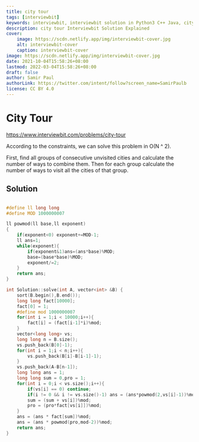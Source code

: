 ```yaml
---
title: city tour
tags: [interviewbit]
keywords: interviewbit, interviewbit solution in Python3 C++ Java, city tour solution
description: city tour Interviewbit Solution Explained
cover:
    image: https://scdn.netlify.app/img/interviewbit-cover.jpg
    alt: interviewbit-cover
    caption: interviewbit-cover
image: https://scdn.netlify.app/img/interviewbit-cover.jpg
date: 2021-10-04T15:58:26+08:00
lastmod: 2022-03-04T15:58:26+08:00
draft: false
author: Samir Paul
authorLink: https://twitter.com/intent/follow?screen_name=SamirPaulb
license: CC BY 4.0
---
```


# City Tour

https://www.interviewbit.com/problems/city-tour


According to the constraints, we can solve this problem in O(N ^ 2).

First, find all groups of consecutive unvisited cities and calculate the number
of ways to combine them. Then for each group calculate the number of ways
to visit all the cities of that group.
## Solution

```cpp

#define ll long long
#define MOD 1000000007

ll powmod(ll base,ll exponent)
{
    if(exponent<0) exponent+=MOD-1;
    ll ans=1;
    while(exponent){
        if(exponent&1)ans=(ans*base)%MOD;
        base=(base*base)%MOD;
        exponent/=2;
    }
    return ans;
}

int Solution::solve(int A, vector<int> &B) {
    sort(B.begin(),B.end());
    long long fact[10000];
    fact[0] = 1;
    #define mod 1000000007
    for(int i = 1;i < 10000;i++){
        fact[i] = (fact[i-1]*i)%mod;
    }
    vector<long long> vs;
    long long n = B.size();
    vs.push_back(B[0]-1);
    for(int i = 1;i < n;i++){
        vs.push_back(B[i]-B[i-1]-1);
    }
    vs.push_back(A-B[n-1]);
    long long ans = 1;
    long long sum = 0,pro = 1;
    for(int i = 0;i < vs.size();i++){
        if(vs[i] == 0) continue;
        if(i != 0 && i != vs.size()-1) ans = (ans*powmod(2,vs[i]-1))%mod;
        sum = (sum + vs[i])%mod;
        pro = (pro*fact[vs[i]])%mod;
    }
    ans = (ans * fact[sum])%mod;
    ans = (ans * powmod(pro,mod-2))%mod;
    return ans;
}

```